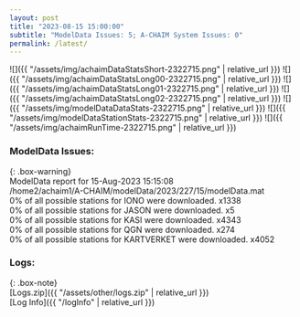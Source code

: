 ```yaml
---
layout: post
title: "2023-08-15 15:00:00"
subtitle: "ModelData Issues: 5; A-CHAIM System Issues: 0"
permalink: /latest/
---
```


![]({{ "/assets/img/achaimDataStatsShort-2322715.png" | relative_url }})
![]({{ "/assets/img/achaimDataStatsLong00-2322715.png" | relative_url }})
![]({{ "/assets/img/achaimDataStatsLong01-2322715.png" | relative_url }})
![]({{ "/assets/img/achaimDataStatsLong02-2322715.png" | relative_url }})
![]({{ "/assets/img/modelDataDataStats-2322715.png" | relative_url }})
![]({{ "/assets/img/modelDataStationStats-2322715.png" | relative_url }})
![]({{ "/assets/img/achaimRunTime-2322715.png" | relative_url }})


### ModelData Issues:  
  
{: .box-warning}  
 ModelData report for 15-Aug-2023 15:15:08   
 /home2/achaim1/A-CHAIM/modelData/2023/227/15/modelData.mat   
 0% of all possible stations for IONO were downloaded. x1338   
 0% of all possible stations for JASON were downloaded. x5   
 0% of all possible stations for KASI were downloaded. x4343   
 0% of all possible stations for QGN were downloaded. x274   
 0% of all possible stations for KARTVERKET were downloaded. x4052   
  


### Logs:  
  
{: .box-note}  
[Logs.zip]({{ "/assets/other/logs.zip" | relative_url }})  
[Log Info]({{ "/logInfo" | relative_url }})  
